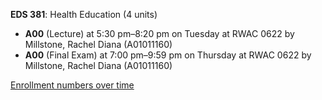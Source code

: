 **EDS 381**: Health Education (4 units)

- **A00** (Lecture) at 5:30 pm–8:20 pm on Tuesday at RWAC 0622 by Millstone, Rachel Diana (A01011160)
- **A00** (Final Exam) at 7:00 pm–9:59 pm on Thursday at RWAC 0622 by Millstone, Rachel Diana (A01011160)

[Enrollment numbers over time](./EDS381.tsv)
